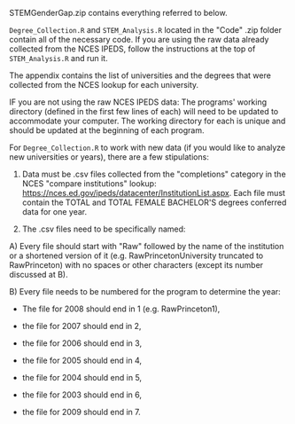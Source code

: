 STEMGenderGap.zip contains everything referred to below.


`Degree_Collection.R` and `STEM_Analysis.R` located in the "Code" .zip folder contain all of the necessary code. If you are using the raw data already collected from the NCES IPEDS, follow the instructions at the top of `STEM_Analysis.R` and run it.

The appendix contains the list of universities and the degrees that were collected from the NCES lookup for each university.

IF you are not using the raw NCES IPEDS data: The programs' working directory (defined in the first few lines of each) will need to be updated to accommodate your computer. The working directory for each is unique and should be updated at the beginning of each program.

For `Degree_Collection.R` to work with new data (if you would like to analyze new universities or years), there are a few stipulations:

1. Data must be .csv files collected from the "completions" category in the NCES "compare institutions" lookup: https://nces.ed.gov/ipeds/datacenter/InstitutionList.aspx. Each file must contain the TOTAL and TOTAL FEMALE BACHELOR'S degrees conferred data for one year.

2. The .csv files need to be specifically named:

A) Every file should start with "Raw" followed by the name of the institution or a shortened version of it (e.g. RawPrincetonUniversity truncated to RawPrinceton) with no spaces or other characters (except its number discussed at B).

B) Every file needs to be numbered for the program to determine the year:

- The file for 2008 should end in 1 (e.g. RawPrinceton1),
  
- the file for 2007 should end in 2,

- the file for 2006 should end in 3,

- the file for 2005 should end in 4,

- the file for 2004 should end in 5,

- the file for 2003 should end in 6,

- the file for 2009 should end in 7.
